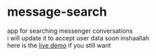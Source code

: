 # message-search
app for searching messenger conversations <br>
i will update it to accept user data soon inshaallah <br>
here is the [live demo](https://ilyeshaddad337.github.io/message-search/Public) if you still want

